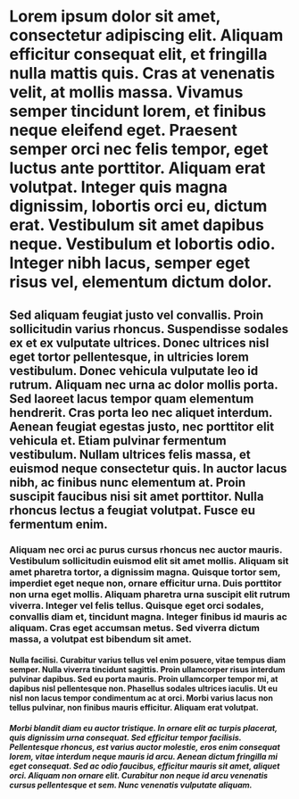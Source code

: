 # Lorem ipsum dolor sit amet, consectetur adipiscing elit. Aliquam efficitur consequat elit, et fringilla nulla mattis quis. Cras at venenatis velit, at mollis massa. Vivamus semper tincidunt lorem, et finibus neque eleifend eget. Praesent semper orci nec felis tempor, eget luctus ante porttitor. Aliquam erat volutpat. Integer quis magna dignissim, lobortis orci eu, dictum erat. Vestibulum sit amet dapibus neque. Vestibulum et lobortis odio. Integer nibh lacus, semper eget risus vel, elementum dictum dolor.

## Sed aliquam feugiat justo vel convallis. Proin sollicitudin varius rhoncus. Suspendisse sodales ex et ex vulputate ultrices. Donec ultrices nisl eget tortor pellentesque, in ultricies lorem vestibulum. Donec vehicula vulputate leo id rutrum. Aliquam nec urna ac dolor mollis porta. Sed laoreet lacus tempor quam elementum hendrerit. Cras porta leo nec aliquet interdum. Aenean feugiat egestas justo, nec porttitor elit vehicula et. Etiam pulvinar fermentum vestibulum. Nullam ultrices felis massa, et euismod neque consectetur quis. In auctor lacus nibh, ac finibus nunc elementum at. Proin suscipit faucibus nisi sit amet porttitor. Nulla rhoncus lectus a feugiat volutpat. Fusce eu fermentum enim.

### Aliquam nec orci ac purus cursus rhoncus nec auctor mauris. Vestibulum sollicitudin euismod elit sit amet mollis. Aliquam sit amet pharetra tortor, a dignissim magna. Quisque tortor sem, imperdiet eget neque non, ornare efficitur urna. Duis porttitor non urna eget mollis. Aliquam pharetra urna suscipit elit rutrum viverra. Integer vel felis tellus. Quisque eget orci sodales, convallis diam et, tincidunt magna. Integer finibus id mauris ac aliquam. Cras eget accumsan metus. Sed viverra dictum massa, a volutpat est bibendum sit amet.

#### Nulla facilisi. Curabitur varius tellus vel enim posuere, vitae tempus diam semper. Nulla viverra tincidunt sagittis. Proin ullamcorper risus interdum pulvinar dapibus. Sed eu porta mauris. Proin ullamcorper tempor mi, at dapibus nisl pellentesque non. Phasellus sodales ultrices iaculis. Ut eu nisl non lacus tempor condimentum ac at orci. Morbi varius lacus non tellus pulvinar, non finibus mauris efficitur. Aliquam erat volutpat.

##### Morbi blandit diam eu auctor tristique. In ornare elit ac turpis placerat, quis dignissim urna consequat. Sed efficitur tempor facilisis. Pellentesque rhoncus, est varius auctor molestie, eros enim consequat lorem, vitae interdum neque mauris id arcu. Aenean dictum fringilla mi eget consequat. Sed ac odio faucibus, efficitur mauris sit amet, aliquet orci. Aliquam non ornare elit. Curabitur non neque id arcu venenatis cursus pellentesque et sem. Nunc venenatis vulputate aliquam.

